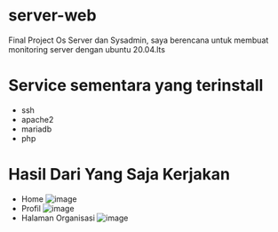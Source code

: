 # server-web
Final Project Os Server dan Sysadmin, saya berencana untuk membuat monitoring server dengan ubuntu 20.04.lts
# Service sementara yang terinstall
- ssh
- apache2
- mariadb
- php

# Hasil Dari Yang Saja Kerjakan
- Home
  ![image](https://github.com/belvaaaa/server-web/assets/148633931/86f323ce-6629-4b1a-897c-e9d7bf3e203e)
- Profil
  ![image](https://github.com/belvaaaa/server-web/assets/148633931/3a5bd267-fcf0-42bd-a82b-4c50863ed07d)
- Halaman Organisasi
  ![image](https://github.com/belvaaaa/server-web/assets/148633931/ad5c87a3-35ef-4c4f-8587-bd85e3c096ce)
